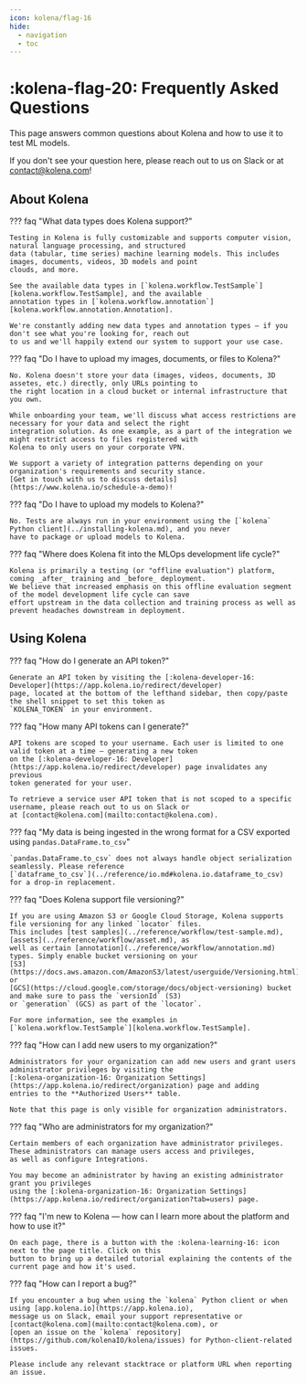 ```yaml
---
icon: kolena/flag-16
hide:
  - navigation
  - toc
---
```


# :kolena-flag-20: Frequently Asked Questions

This page answers common questions about Kolena and how to use it to test ML models.

If you don't see your question here, please reach out to us on Slack or at
[contact@kolena.com](mailto:contact@kolena.com)!

## About Kolena

??? faq "What data types does Kolena support?"

    Testing in Kolena is fully customizable and supports computer vision, natural language processing, and structured
    data (tabular, time series) machine learning models. This includes images, documents, videos, 3D models and point
    clouds, and more.

    See the available data types in [`kolena.workflow.TestSample`][kolena.workflow.TestSample], and the available
    annotation types in [`kolena.workflow.annotation`][kolena.workflow.annotation.Annotation].

    We're constantly adding new data types and annotation types — if you don't see what you're looking for, reach out
    to us and we'll happily extend our system to support your use case.

??? faq "Do I have to upload my images, documents, or files to Kolena?"

    No. Kolena doesn't store your data (images, videos, documents, 3D assetes, etc.) directly, only URLs pointing to
    the right location in a cloud bucket or internal infrastructure that you own.

    While onboarding your team, we'll discuss what access restrictions are necessary for your data and select the right
    integration solution. As one example, as a part of the integration we might restrict access to files registered with
    Kolena to only users on your corporate VPN.

    We support a variety of integration patterns depending on your organization's requirements and security stance.
    [Get in touch with us to discuss details](https://www.kolena.io/schedule-a-demo)!

??? faq "Do I have to upload my models to Kolena?"

    No. Tests are always run in your environment using the [`kolena` Python client](../installing-kolena.md), and you never
    have to package or upload models to Kolena.

??? faq "Where does Kolena fit into the MLOps development life cycle?"

    Kolena is primarily a testing (or "offline evaluation") platform, coming _after_ training and _before_ deployment.
    We believe that increased emphasis on this offline evaluation segment of the model development life cycle can save
    effort upstream in the data collection and training process as well as prevent headaches downstream in deployment.

## Using Kolena

??? faq "How do I generate an API token?"

    Generate an API token by visiting the [:kolena-developer-16: Developer](https://app.kolena.io/redirect/developer)
    page, located at the bottom of the lefthand sidebar, then copy/paste the shell snippet to set this token as
    `KOLENA_TOKEN` in your environment.

??? faq "How many API tokens can I generate?"

    API tokens are scoped to your username. Each user is limited to one valid token at a time — generating a new token
    on the [:kolena-developer-16: Developer](https://app.kolena.io/redirect/developer) page invalidates any previous
    token generated for your user.

    To retrieve a service user API token that is not scoped to a specific username, please reach out to us on Slack or
    at [contact@kolena.com](mailto:contact@kolena.com).

??? faq "My data is being ingested in the wrong format for a CSV exported using `pandas.DataFrame.to_csv`"

    `pandas.DataFrame.to_csv` does not always handle object serialization seamlessly. Please reference
    [`dataframe_to_csv`](../reference/io.md#kolena.io.dataframe_to_csv) for a drop-in replacement.

??? faq "Does Kolena support file versioning?"

    If you are using Amazon S3 or Google Cloud Storage, Kolena supports file versioning for any linked `locator` files.
    This includes [test samples](../reference/workflow/test-sample.md), [assets](../reference/workflow/asset.md), as
    well as certain [annotation](../reference/workflow/annotation.md) types. Simply enable bucket versioning on your
    [S3](https://docs.aws.amazon.com/AmazonS3/latest/userguide/Versioning.html) or
    [GCS](https://cloud.google.com/storage/docs/object-versioning) bucket and make sure to pass the `versionId` (S3)
    or `generation` (GCS) as part of the `locator`.

    For more information, see the examples in [`kolena.workflow.TestSample`][kolena.workflow.TestSample].

??? faq "How can I add new users to my organization?"

    Administrators for your organization can add new users and grant users administrator privileges by visiting the
    [:kolena-organization-16: Organization Settings](https://app.kolena.io/redirect/organization) page and adding
    entries to the **Authorized Users** table.

    Note that this page is only visible for organization administrators.

??? faq "Who are administrators for my organization?"

    Certain members of each organization have administrator privileges.
    These administrators can manage users access and privileges,
    as well as configure Integrations.

    You may become an administrator by having an existing administrator grant you privileges
    using the [:kolena-organization-16: Organization Settings](https://app.kolena.io/redirect/organization?tab=users) page.

??? faq "I'm new to Kolena — how can I learn more about the platform and how to use it?"

    On each page, there is a button with the :kolena-learning-16: icon next to the page title. Click on this
    button to bring up a detailed tutorial explaining the contents of the current page and how it's used.

??? faq "How can I report a bug?"

    If you encounter a bug when using the `kolena` Python client or when using [app.kolena.io](https://app.kolena.io),
    message us on Slack, email your support representative or [contact@kolena.com](mailto:contact@kolena.com), or
    [open an issue on the `kolena` repository](https://github.com/kolenaIO/kolena/issues) for Python-client-related
    issues.

    Please include any relevant stacktrace or platform URL when reporting an issue.
